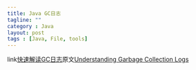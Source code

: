 ```yaml
---
title: Java GC日志
tagline: ""
category : Java
layout: post
tags : [Java, File, tools]
---
```


link[快速解读GC日志](http://blog.csdn.net/renfufei/article/details/49230943)原文[Understanding Garbage Collection Logs](https://plumbr.eu/blog/garbage-collection/understanding-garbage-collection-logs)
